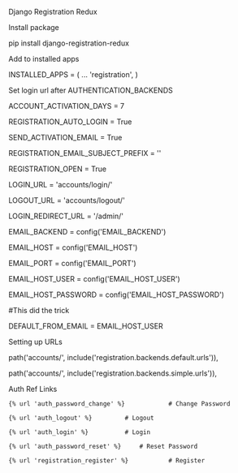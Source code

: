 Django Registration Redux


Install package

pip install django-registration-redux


Add to installed apps

INSTALLED_APPS = (
    ...
    'registration',
)


Set login url after AUTHENTICATION_BACKENDS

ACCOUNT_ACTIVATION_DAYS = 7

REGISTRATION_AUTO_LOGIN = True

SEND_ACTIVATION_EMAIL = True

REGISTRATION_EMAIL_SUBJECT_PREFIX = ''


REGISTRATION_OPEN = True

LOGIN_URL = 'accounts/login/'

LOGOUT_URL = 'accounts/logout/'

LOGIN_REDIRECT_URL = '/admin/'


EMAIL_BACKEND = config('EMAIL_BACKEND')

EMAIL_HOST = config('EMAIL_HOST')

EMAIL_PORT = config('EMAIL_PORT')

EMAIL_HOST_USER = config('EMAIL_HOST_USER')

EMAIL_HOST_PASSWORD = config('EMAIL_HOST_PASSWORD')


#This did the trick

DEFAULT_FROM_EMAIL = EMAIL_HOST_USER


Setting up URLs

path('accounts/', include('registration.backends.default.urls')),

path('accounts/', include('registration.backends.simple.urls')),


Auth Ref Links

    {% url 'auth_password_change' %}	        # Change Password
    
    {% url 'auth_logout' %}			# Logout
    
    {% url 'auth_login' %}			# Login
    
    {% url 'auth_password_reset' %}		# Reset Password
    
    {% url 'registration_register' %}           # Register


